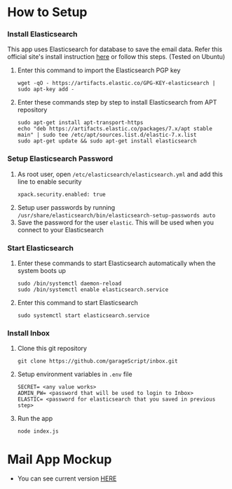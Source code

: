 # How to Setup
### Install Elasticsearch
This app uses Elasticsearch for database to save the email data. Refer this official site's install instruction [here](https://www.elastic.co/guide/en/elasticsearch/reference/7.9/deb.html)
or follow this steps. (Tested on Ubuntu)
1. Enter this command to import the Elasticsearch PGP key
    ```
    wget -qO - https://artifacts.elastic.co/GPG-KEY-elasticsearch | sudo apt-key add -
    ```
2. Enter these commands step by step to install Elasticsearch from APT repository 
    ```
    sudo apt-get install apt-transport-https
    echo "deb https://artifacts.elastic.co/packages/7.x/apt stable main" | sudo tee /etc/apt/sources.list.d/elastic-7.x.list
    sudo apt-get update && sudo apt-get install elasticsearch
    ```

### Setup Elasticsearch Password
1. As root user, open `/etc/elasticsearch/elasticsearch.yml` and add this line to enable security
    ```
    xpack.security.enabled: true
    ```
2. Setup user passwords by running `/usr/share/elasticsearch/bin/elasticsearch-setup-passwords auto`
3. Save the password for the user `elastic`. This will be used when you connect to your Elasticsearch

### Start Elasticsearch
1. Enter these commands to start Elasticsearch automatically when the system boots up
    ```
    sudo /bin/systemctl daemon-reload
    sudo /bin/systemctl enable elasticsearch.service
    ```
2. Enter this command to start Elasticsearch
    ```
    sudo systemctl start elasticsearch.service
    ```

### Install Inbox
1. Clone this git repository
    ```
    git clone https://github.com/garageScript/inbox.git
    ```
2. Setup environment variables in `.env` file
    ```
    SECRET= <any value works>
    ADMIN_PW= <password that will be used to login to Inbox>
    ELASTIC= <password for elasticsearch that you saved in previous step>
    ```
3. Run the app
    ```
    node index.js
    ```

# Mail App Mockup
* You can see current version [HERE](https://mail.hoie.kim)
